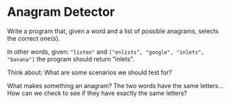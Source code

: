 # Anagram Detector

Write a program that, given a word and a list of possible anagrams, selects the correct one(s).

In other words, given: `"listen"` and `["enlists", "google", "inlets", "banana"]` the program should return "inlets".

Think about: What are some scenarios we should test for?

What makes something an anagram? The two words have the same letters...
How can we check to see if they have exactly the same letters?